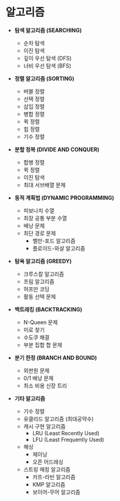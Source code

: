 # 알고리즘

- **탐색 알고리즘 (SEARCHING)**
  - 순차 탐색
  - 이진 탐색
  - 깊이 우선 탐색 (DFS)
  - 너비 우선 탐색 (BFS)
  
- **정렬 알고리즘 (SORTING)**
  + 버블 정렬
  + 선택 정렬
  + 삽입 정렬
  + 병합 정렬
  + 퀵 정렬
  - 힙 정렬
  - 기수 정렬
  
- **분할 정복 (DIVIDE AND CONQUER)**
  + 합병 정렬
  - 퀵 정렬
  - 이진 탐색
  - 최대 서브배열 문제
  
- **동적 계획법 (DYNAMIC PROGRAMMING)**
  - 피보나치 수열
  - 최장 공통 부분 수열
  - 배낭 문제
  - 최단 경로 문제
    - 벨만-포드 알고리즘
    - 플로이드-와샬 알고리즘
  
- **탐욕 알고리즘 (GREEDY)**
  - 크루스칼 알고리즘
  - 프림 알고리즘
  - 허프만 코딩
  - 활동 선택 문제
  
- **백트래킹 (BACKTRACKING)**
  - N-Queen 문제
  - 미로 찾기
  - 수도쿠 해결
  - 부분 집합 합 문제
  
- **분기 한정 (BRANCH AND BOUND)**
  - 외판원 문제
  - 0/1 배낭 문제
  - 최소 비용 신장 트리
  
- **기타 알고리즘**
  - 기수 정렬
  - 유클리드 알고리즘 (최대공약수)
  - 캐시 구현 알고리즘
    - LRU (Least Recently Used)
    - LFU (Least Frequently Used)
  - 해싱
    - 체이닝
    - 오픈 어드레싱
  - 스트링 매칭 알고리즘
    - 카프-라빈 알고리즘
    - KMP 알고리즘
    - 보이어-무어 알고리즘
